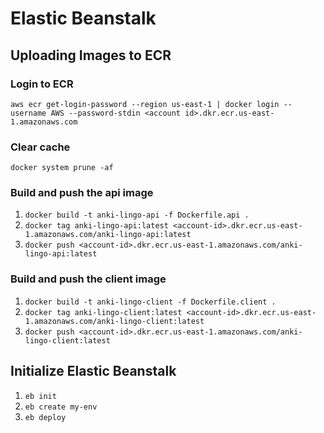 # Elastic Beanstalk
## Uploading Images to ECR
### Login to ECR
`aws ecr get-login-password --region us-east-1 | docker login --username AWS --password-stdin <account id>.dkr.ecr.us-east-1.amazonaws.com`

### Clear cache
`docker system prune -af`

### Build and push the api image
1. `docker build -t anki-lingo-api -f Dockerfile.api .`
2. `docker tag anki-lingo-api:latest <account-id>.dkr.ecr.us-east-1.amazonaws.com/anki-lingo-api:latest`
3. `docker push <account-id>.dkr.ecr.us-east-1.amazonaws.com/anki-lingo-api:latest`

### Build and push the client image
1. `docker build -t anki-lingo-client -f Dockerfile.client .`
2. `docker tag anki-lingo-client:latest <account-id>.dkr.ecr.us-east-1.amazonaws.com/anki-lingo-client:latest`
3. `docker push <account-id>.dkr.ecr.us-east-1.amazonaws.com/anki-lingo-client:latest`

## Initialize Elastic Beanstalk
1. `eb init`
2. `eb create my-env`
3. `eb deploy`
